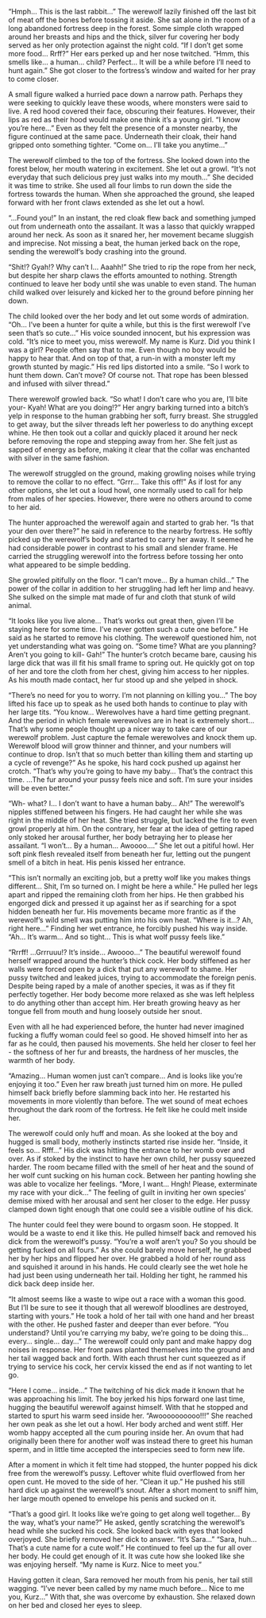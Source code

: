 “Hmph… This is the last rabbit…”
The werewolf lazily finished off the last bit of meat off the bones before tossing it aside. She sat alone in the room of a long abandoned fortress deep in the forest. Some simple cloth wrapped around her breasts and hips and the thick, silver fur covering her body served as her only protection against the night cold.
“If I don’t get some more food… Rrff?”
Her ears perked up and her nose twitched.
“Hmm, this smells like… a human… child? Perfect… It will be a while before I’ll need to hunt again.”
She got closer to the fortress’s window and waited for her pray to come closer.

A small figure walked a hurried pace down a narrow path. Perhaps they were seeking to quickly leave these woods, where monsters were said to live. A red hood covered their face, obscuring their features. However, their lips as red as their hood would make one think it’s a young girl.
“I know you’re here…”
Even as they felt the presence of a monster nearby, the figure continued at the same pace. Underneath their cloak, their hand gripped onto something tighter.
“Come on… I’ll take you anytime…”

The werewolf climbed to the top of the fortress. She looked down into the forest below, her mouth watering in excitement. She let out a growl.
“It’s not everyday that such delicious prey just walks into my mouth…”
She decided it was time to strike. She used all four limbs to run down the side the fortress towards the human. When she approached the ground, she leaped forward with her front claws extended as she let out a howl.

“...Found you!”
In an instant, the red cloak flew back and something jumped out from underneath onto the assailant. It was a lasso that quickly wrapped around her neck. As soon as it snared her, her movement became sluggish and imprecise. Not missing a beat, the human jerked back on the rope, sending the werewolf’s body crashing into the ground.

“Shit!? Gyah!? Why can’t I… Aaahh!”
She tried to rip the rope from her neck, but despite her sharp claws the efforts amounted to nothing. Strength continued to leave her body until she was unable to even stand. The human child walked over leisurely and kicked her to the ground before pinning her down.

The child looked over the her body and let out some words of admiration.
“Oh… I’ve been a hunter for quite a while, but this is the first werewolf I’ve seen that’s so cute…”
His voice sounded innocent, but his expression was cold.
“It’s nice to meet you, miss werewolf. My name is Kurz. Did you think I was a girl? People often say that to me. Even though no boy would be happy to hear that. And on top of that, a run-in with a monster left my growth stunted by magic.”
His red lips distorted into a smile.
“So I work to hunt them down. Can’t move? Of course not. That rope has been blessed and infused with silver thread.”

There werewolf growled back.
“So what! I don’t care who you are, I’ll bite your- Kyah! What are you doing!?”
Her angry barking turned into a bitch’s yelp in response to the human grabbing her soft, furry breast. She struggled to get away, but the silver threads left her powerless to do anything except whine.
He then took out a collar and quickly placed it around her neck before removing the rope and stepping away from her. She felt just as sapped of energy as before, making it clear that the collar was enchanted with silver in the same fashion.

The werewolf struggled on the ground, making growling noises while trying to remove the collar to no effect.
“Grrr… Take this off!”
As if lost for any other options, she let out a loud howl, one normally used to call for help from males of her species. However, there were no others around to come to her aid.

The hunter approached the werewolf again and started to grab her.
“Is that your den over there?” he said in reference to the nearby fortress.
He softly picked up the werewolf’s body and started to carry her away. It seemed he had considerable power in contrast to his small and slender frame. He carried the struggling werewolf into the fortress before tossing her onto what appeared to be simple bedding.

She growled pitifully on the floor.
“I can’t move… By a human child...”
The power of the collar in addition to her struggling had left her limp and heavy. She sulked on the simple mat made of fur and cloth that stunk of wild animal.

“It looks like you live alone… That’s works out great then, given I’ll be staying here for some time. I’ve never gotten such a cute one before.” He said as he started to remove his clothing.
The werewolf questioned him, not yet understanding what was going on.
“Some time? What are you planning? Aren’t you going to kill- Gah!”
The hunter’s crotch became bare, causing his large dick that was ill fit his small frame to spring out. He quickly got on top of her and tore the cloth from her chest, giving him access to her nipples. As his mouth made contact, her fur stood up and she yelped in shock.

“There’s no need for you to worry. I’m not planning on killing you…”
The boy lifted his face up to speak as he used both hands to continue to play with her large tits.
“You know… Werewolves have a hard time getting pregnant. And the period in which female werewolves are in heat is extremely short… That’s why some people thought up a nicer way to take care of our werewolf problem. Just capture the female werewolves and knock them up. Werewolf blood will grow thinner and thinner, and your numbers will continue to drop. Isn’t that so much better than killing them and starting up a cycle of revenge?”
As he spoke, his hard cock pushed up against her crotch.
“That’s why you’re going to have my baby… That’s the contract this time. ...The fur around your pussy feels nice and soft. I’m sure your insides will be even better.”

“Wh- what? I… I don’t want to have a human baby… Ah!”
The werewolf’s nipples stiffened between his fingers. He had caught her while she was right in the middle of her heat. She tried struggle, but lacked the fire to even growl properly at him. On the contrary, her fear at the idea of getting raped only stoked her arousal further, her body betraying her to please her assailant.
“I won’t… By a human… Awoooo….”
She let out a pitiful howl. Her soft pink flesh revealed itself from beneath her fur, letting out the pungent smell of a bitch in heat. His penis kissed her entrance.

“This isn’t normally an exciting job, but a pretty wolf like you makes things different… Shit, I’m so turned on. I might be here a while.”
He pulled her legs apart and ripped the remaining cloth from her hips. He then grabbed his engorged dick and pressed it up against her as if searching for a spot hidden beneath her fur. His movements became more frantic as if the werewolf’s wild smell was putting him into his own heat.
“Where is it…? Ah, right here…”
Finding her wet entrance, he forcibly pushed his way inside.
“Ah… It’s warm… And so tight… This is what wolf pussy feels like.”

“Rrrff! ...Grrruuu!? It’s inside… Awoooo…”
The beautiful werewolf found herself wrapped around the hunter’s thick cock. Her body stiffened as her walls were forced open by a dick that put any werewolf to shame. Her pussy twitched and leaked juices, trying to accommodate the foreign penis. Despite being raped by a male of another species, it was as if they fit perfectly together. Her body become more relaxed as she was left helpless to do anything other than accept him. Her breath growing heavy as her tongue fell from mouth and hung loosely outside her snout.

Even with all he had experienced before, the hunter had never imagined fucking a fluffy woman could feel so good. He shoved himself into her as far as he could, then paused his movements. She held her closer to feel her - the softness of her fur and breasts, the hardness of her muscles, the warmth of her body.

“Amazing… Human women just can’t compare… And is looks like you’re enjoying it too.”
Even her raw breath just turned him on more. He pulled himself back briefly before slamming back into her. He restarted his movements in more violently than before. The wet sound of meat echoes throughout the dark room of the fortress. He felt like he could melt inside her.

The werewolf could only huff and moan. As she looked at the boy and hugged is small body, motherly instincts started rise inside her.
“Inside, it feels so… Rfff…”
His dick was hitting the entrance to her womb over and over. As if stoked by the instinct to have her own child, her pussy squeezed harder. The room became filled with the smell of her heat and the sound of her wolf cunt sucking on his human cock. Between her panting howling she was able to vocalize her feelings.
“More, I want… Hngh! Please, exterminate my race with your dick…”
The feeling of guilt in inviting her own species’ demise mixed with her arousal and sent her closer to the edge. Her pussy clamped down tight enough that one could see a visible outline of his dick.

The hunter could feel they were bound to orgasm soon. He stopped. It would be a waste to end it like this. He pulled himself back and removed his dick from the werewolf’s pussy.
“You’re a wolf aren’t you? So you should be getting fucked on all fours.”
As she could barely move herself, he grabbed her by her hips and flipped her over. He grabbed a hold of her round ass and squished it around in his hands. He could clearly see the wet hole he had just been using underneath her tail. Holding her tight, he rammed his dick back deep inside her.

“It almost seems like a waste to wipe out a race with a woman this good. But I’ll be sure to see it though that all werewolf bloodlines are destroyed, starting with yours.”
He took a hold of her tail with one hand and her breast with the other. He pushed faster and deeper than ever before.
“You understand? Until you’re carrying my baby, we’re going to be doing this… every… single… day…”
The werewolf could only pant and make happy dog noises in response. Her front paws planted themselves into the ground and her tail wagged back and forth. With each thrust her cunt squeezed as if trying to service his cock, her cervix kissed the end as if not wanting to let go.

“Here I come… inside...”
The twitching of his dick made it known that he was approaching his limit. The boy jerked his hips forward one last time, hugging the beautiful werewolf against himself. With that he stopped and started to spurt his warm seed inside her.
“Awoooooooooo!!!”
She reached her own peak as she let out a howl. Her body arched and went stiff. Her womb happy accepted all the cum pouring inside her. An ovum that had originally been there for another wolf was instead there to greet his human sperm, and in little time accepted the interspecies seed to form new life.

After a moment in which it felt time had stopped, the hunter popped his dick free from the werewolf’s pussy. Leftover white fluid overflowed from her open cunt. He moved to the side of her.
“Clean it up.”
He pushed his still hard dick up against the werewolf’s snout. After a short moment to sniff him, her large mouth opened to envelope his penis and sucked on it.

“That’s a good girl. It looks like we’re going to get along well together… By the way, what’s your name?” He asked, gently scratching the werewolf’s head while she sucked his cock.
She looked back with eyes that looked overjoyed. She briefly removed her dick to answer.
“It’s Sara…”
“Sara, huh… That’s a cute name for a cute wolf.”
He continued to feel up the fur all over her body. He could get enough of it. It was cute how she looked like she was enjoying herself.
“My name is Kurz. Nice to meet you.”

Having gotten it clean, Sara removed her mouth from his penis, her tail still wagging.
“I’ve never been called by my name much before… Nice to me you, Kurz…”
With that, she was overcome by exhaustion. She relaxed down on her bed and closed her eyes to sleep.
